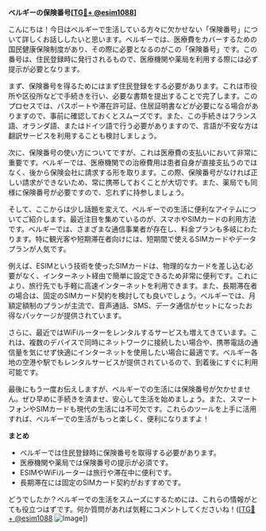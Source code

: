 **ベルギーの保険番号[[TG💪+ @esim1088](https://t.me/s/esim1088)]**

こんにちは！今日はベルギーで生活している方々に欠かせない「保険番号」について詳しくお話ししたいと思います。ベルギーでは、医療費をカバーするための国民健康保険制度があり、その際に必要となるのがこの「保険番号」です。この番号は、住民登録時に発行されるもので、医療機関や薬局を利用する際には必ず提示が必要となります。

まず、保険番号を得るためにはまず住民登録をする必要があります。これは市役所や区役所などで手続きを行い、必要な書類を提出することで完了します。このプロセスでは、パスポートや滞在許可証、住居証明書などが必要になる場合がありますので、事前に確認しておくとスムーズです。また、この手続きはフランス語、オランダ語、またはドイツ語で行う必要がありますので、言語が不安な方は翻訳サービスを利用することも検討しましょう。

次に、保険番号の使い方についてですが、これは医療費の支払いにおいて非常に重要です。ベルギーでは、医療機関での治療費用は患者自身が直接支払うのではなく、後から保険会社に請求する形を取ります。この際、保険番号がなければ正しい請求ができないため、常に携帯しておくことが大切です。また、薬局でも同様に保険番号が必要ですので、忘れずに持参しましょう。

そして、ここからは少し話題を変えて、ベルギーでの生活に便利なアイテムについてご紹介します。最近注目を集めているのが、スマホやSIMカードの利用方法です。ベルギーでは、さまざまな通信事業者が存在し、料金プランも多岐にわたります。特に観光客や短期滞在者向けには、短期間で使えるSIMカードやデータプランが人気です。

例えば、ESIMという技術を使ったSIMカードは、物理的なカードを差し込む必要がなく、インターネット経由で簡単に設定できるため非常に便利です。これにより、旅行先でも手軽に高速インターネットを利用できます。また、長期滞在者の場合は、固定のSIMカード契約を検討しても良いでしょう。ベルギーでは、月額定額制のプランが主流で、音声通話、SMS、データ通信がセットになったお得なパッケージが提供されています。

さらに、最近ではWiFiルーターをレンタルするサービスも増えてきています。これは、複数のデバイスで同時にネットワークに接続したい場合や、携帯電話の通信量を気にせず快適にインターネットを使用したい場合に最適です。ベルギー各地の空港や駅でもレンタルサービスが提供されているので、到着後にすぐに利用可能です。

最後にもう一度お伝えしますが、ベルギーでの生活には保険番号が欠かせません。ぜひ早めに手続きを済ませ、安心して生活を始めましょう。また、スマートフォンやSIMカードも現代の生活には不可欠です。これらのツールを上手に活用すれば、ベルギーでの生活がもっと楽しく、便利になりますよ！

**まとめ**
- ベルギーでは住民登録時に保険番号を取得する必要があります。
- 医療機関や薬局では保険番号の提示が必須です。
- ESIMやWiFiルーターは旅行や滞在中に便利です。
- 長期滞在には固定のSIMカード契約がおすすめです。

どうでしたか？ベルギーでの生活をスムーズにするためには、これらの情報がとても役立つはずです。何か質問があれば気軽にコメントしてくださいね！([[TG💪+ @esim1088](https://t.me/s/esim1088) ![Image](https://i.postimg.cc/Y0z9fWf4/image.png)])